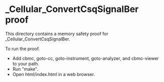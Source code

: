 # \_Cellular_ConvertCsqSignalBer proof

This directory contains a memory safety proof for
\_Cellular_ConvertCsqSignalBer.

To run the proof.

- Add cbmc, goto-cc, goto-instrument, goto-analyzer, and cbmc-viewer to your
  path.
- Run "make".
- Open html/index.html in a web browser.

